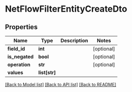# NetFlowFilterEntityCreateDto

## Properties
Name | Type | Description | Notes
------------ | ------------- | ------------- | -------------
**field_id** | **int** |  | [optional] 
**is_negated** | **bool** |  | [optional] 
**operation** | **str** |  | [optional] 
**values** | **list[str]** |  | 

[[Back to Model list]](../README.md#documentation-for-models) [[Back to API list]](../README.md#documentation-for-api-endpoints) [[Back to README]](../README.md)


